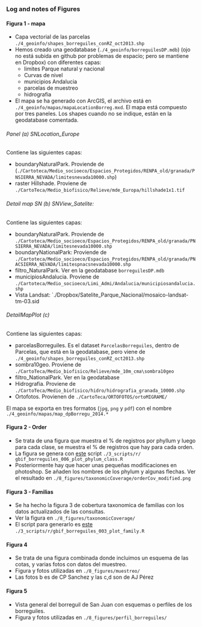 ### Log and notes of Figures
#### Figura 1 - mapa 
* Capa vectorial de las parcelas `./4_geoinfo/shapes_borreguiles_conRZ_oct2013.shp`
* Hemos creado una geodatabase (`./4_geoinfo/borreguilesDP.mdb`) (ojo no está subida en github por problemas de espacio; pero se mantiene en Dropbox) con diferentes capas: 
	* limites Parque natural y nacional
	* Curvas de nivel 
	* municipios Andalucia 
	* parcelas de muestreo 
	* hidrografia 
* El mapa se ha generado con ArcGIS, el archivo está en `./4_geoinfo/mapas/mapaLocationBorreg.mxd`. El mapa está compuesto por tres paneles. Los shapes cuando no se indique, están en la geodatabase comentada. 

###### Panel (a) SNLocation_Europe
Contiene las siguientes capas:

 * boundaryNaturalPark. Proviende de (`./Cartoteca/Medio_socioeco/Espacios_Protegidos/RENPA_old/granada/PNSIERRA_NEVADA/limitesnevada10000.shp`) 
 * raster Hillshade. Proviene de `./CartoTeca/Medio_biofisico/Relieve/mde_Europa/hillshade1x1.tif` 

###### Detail map SN (b) SNView_Satelite:
Contiene las siguientes capas:
 
 * boundaryNaturalPark. Proviende de `./Cartoteca/Medio_socioeco/Espacios_Protegidos/RENPA_old/granada/PNSIERRA_NEVADA/limitesnevada10000.shp` 
 * boundaryNationalPark: Proviende de `./Cartoteca/Medio_socioeco/Espacios_Protegidos/RENPA_old/granada/PNACSIERRA_NEVADA/limitespnacsnevada10000.shp` 
 * filtro_NaturalPark. Ver en la geodatabase `borreguilesDP.mdb` 
 * municipiosAndalucia.  Proviene de  `./Cartoteca/Medio_socioeco/Limi_Admi/Andalucia/municipiosandalucia.shp` 
 * Vista Landsat: `./Dropbox/Satelite_Parque_Nacional/mosaico-landsat-tm-03.sid
 
###### DetailMapPlot (c)
Contiene las siguientes capas:
 
 * parcelasBorreguiles. Es el dataset `ParcelasBorreguiles`, dentro de Parcelas, que está en la geodatabase, pero viene  de `./4_geoinfo/shapes_borreguiles_conRZ_oct2013.shp` 
 * sombra10geo. Proviene de `./CartoTeca/Medio_biofisico/Relieve/mde_10m_cma\sombra10geo` 
 * filtro_NationalPark. Ver en la geodatabase 
 * Hidrografia. Proviene de `./CartoTeca/Medio_biofisico/hidro/hidrografia_granada_10000.shp` 
 * Ortofotos. Provienen de `./CartoTeca/ORTOFOTOS/ortoMIGRAME/` 

El mapa se exporta en tres formatos (`jpg`, `png` y `pdf`) con el nombre `./4_geoinfo/mapas/map_dpBorregu_2014.*`

#### Figura 2 - Order 
* Se trata de una figura que muestra el % de registros por phyllum y luego para cada clase, se muestra el % de registros que hay para cada orden. 
* La figura se genera con [este](https://github.com/ajpelu/BorreguilesDP/blob/master/3_scripts/r/gbif_borreguiles_006_plot_phylum_class.md) script `./3_scripts/r/ gbif_borreguiles_006_plot_phylum_class.R`
* Posteriormente hay que hacer unas pequeñas modificaciones en photoshop. Se añaden los nombres de los phylum y algunas flechas. Ver el resultado en `./8_figures/taxonomicCoverage/orderCov_modified.png`

#### Figura 3 - Familias 
* Se ha hecho la figura 3 de cobertura taxonomica de familias con los datos actualizados de las consultas. 
* Ver la figura en `./8_figures/taxonomicCoverage/`
* El script  para generarlo es [este](https://github.com/ajpelu/BorreguilesDP/blob/master/3_scripts/r/gbif_borreguiles_003_plot_family.md) `./3_scripts/r/gbif_borreguiles_003_plot_family.R` 

#### Figura 4
* Se trata de una figura combinada donde incluimos un esquema de las cotas, y varias fotos con datos del muestreo. 
* Figura y fotos utilizadas en `./8_figures/muestreo/`
* Las fotos b es de CP Sanchez y las  c,d son de AJ Pérez 

#### Figura 5
* Vista general del borreguil de San Juan con esquemas o perfiles de los borreguiles. 
* Figura y fotos utilizadas en `./8_figures/perfil_borreguiles/`